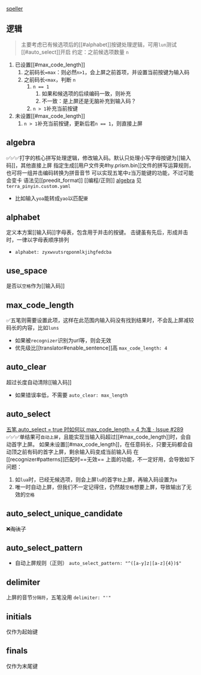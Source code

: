 [speller](https://github.com/LEOYoon-Tsaw/Rime_collections/blob/master/Rime_description.md#一speller)
## 逻辑
> 主要考虑已有候选项后的[[#alphabet]]按键处理逻辑，可用`lun`测试
> [[#auto_select]]开启
> 约定：之前候选项数量 `n`
1. 已设置[[#max_code_length]]
    1. 之前码长`=max`：则必然`n>1`，会上屏之前首项，并设置当前按键为输入码
    2. 之前码长`<max`，判断 `n`
        1. `n == 1`
            1. 如果和候选项的后续编码一致，则补充
            2. 不一致：是上屏还是无脑补充到输入码？
        2. `n > 1`补充当前按键
2. 未设置[[#max_code_length]]
    1. `n > 1`补充当前按键，更新后若`n == 1`，则直接上屏

## algebra
✅✅✅打字的核心拼写处理逻辑，修改输入码。默认只处理小写字母按键为[[输入码]]，其他直接上屏
指定生成[[用户文件夹#hy.prism.bin]]文件的拼写运算规则，也可将一组并击编码转换为拼音音节
可以实现五笔中`z`当万能键的功能，不过可能会变卡
语法见[[preedit_format]]
[[编程/正则]]
[algebra](https://github.com/rime/home/issues/1153)
见`terra_pinyin.custom.yaml`
- 比如输入`yoa`能转成`yao`以匹配`要`


## alphabet
定义本方案[[输入码]]字母表，包含用于并击的按键。
击键虽有先后，形成并击时，一律以字母表顺序排列
- `alphabet: zyxwvutsrqponmlkjihgfedcba`
## use_space
是否以`空格`作为[[输入码]]

## max_code_length
✅五笔则需要设置此项，这样在此范围内输入码没有找到结果时，不会乱上屏减较码长的内容，比如`luns`
- 如果被`recognizer`识别为url等，则会无效
- 优先级比[[translator#enable_sentence]]高
`max_code_length: 4`
## auto_clear
超过长度自动清除[[输入码]]
- 如果错误率低，不需要
`auto_clear: max_length`

## auto_select
[五笔 auto_select = true 时如何以 max_code_length = 4 为准 · Issue #289](https://github.com/rime/librime/issues/289)
✅✅✅单结果可`自动上屏`，且能实现当输入码超过[[#max_code_length]]时，会自动首字上屏。
如果未设置[[#max_code_length]]，在任意码长，只要无码都会自动顶之前有码的首字上屏，剩余输入码变成当前输入码
在[[recognizer#patterns]]匹配时==无效==
上面的功能，不一定好用，会导致如下问题：
1. 如`lua`时，已经无候选项，则会上屏`lu`的首字`较`上屏，再输入码设置为`a`
2. 唯一时自动上屏，但我们不一定记得住，仍然敲`空格`想要上屏，导致输出了无效的`空格`

## auto_select_unique_candidate
~~❌淘汰了~~
## auto_select_pattern
- 自动上屏规则（正则）
`auto_select_pattern: "^([a-y]z|[a-z]{4})$"`

## delimiter
上屏的音节`分隔符`，五笔没用
`delimiter: "'"`

## initials
仅作为起始键
## finals
仅作为末尾键
